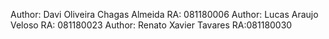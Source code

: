Author: Davi Oliveira Chagas Almeida RA: 081180006
Author: Lucas Araujo Veloso RA: 081180023
Author: Renato Xavier Tavares RA:081180030
